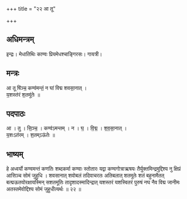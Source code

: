 +++
title = "२२ आ तू"

+++
## अधिमन्त्रम्
इन्द्रः। मेधातिथिः काण्वः प्रियमेधश्चाङ्गिरसः। गायत्री।

## मन्त्रः
आ तू षि॑ञ्च॒ कण्व॑मन्तं॒ न घा॑ विद्म शवसा॒नात् ।  
य॒शस्त॑रं श॒तमू॑तेः ॥

## पदपाठः
आ । तु । सि॒ञ्च॒ । कण्व॑ऽमन्तम् । न । घ॒ । वि॒द्म॒ । श॒व॒सा॒नात् ।  
य॒शःऽत॑रम् । श॒तम्ऽऊ॑तेः ॥

## भाष्यम्
हे अध्वर्यो कण्वमन्तं कणतिः शब्दकर्मा कण्वाः स्तोतारः यद्वा कण्वगोत्राऋषयः तैर्युक्तमिन्द्रमुद्दिश्य नु क्षिप्रं आसिञ्च सोमं जुहुधि । शवसानात् शवोबलं तदिवाचरतः अतिबलात् शतमूतेः शतं बहुनामैतत् बत्द्मऊतयोरक्षायस्मिन् सशतमूतिः तादृशादस्मादिन्द्रात् यशस्तरं यशस्वितरं पुरुषं नघ नैव विद्म जानीमः अतस्तमेवोद्दिश्य सोमं जुहुधीत्यर्थः ॥ २२ ॥